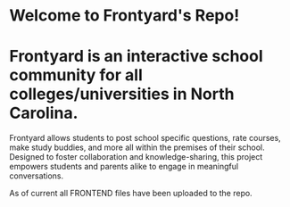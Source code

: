 # Welcome to Frontyard's Repo! 
# Frontyard is an interactive school community for all colleges/universities in North Carolina. 
Frontyard allows students to post school specific questions, rate courses, make study buddies, and more all within the premises of their school.
Designed to foster collaboration and knowledge-sharing, this project empowers students and parents alike to engage in meaningful conversations.

As of current all FRONTEND files have been uploaded to the repo.
